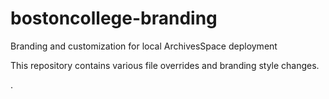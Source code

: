 # bostoncollege-branding
Branding and customization for local ArchivesSpace deployment

This repository contains various file overrides and branding style changes.

.
